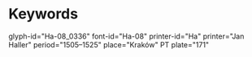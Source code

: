 # Keywords
glyph-id="Ha-08_0336"
font-id="Ha-08"
printer-id="Ha"
printer="Jan Haller"
period="1505–1525"
place="Kraków"
PT plate="171"
